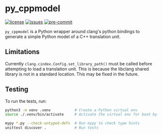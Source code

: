 # py_cppmodel

[![license][badge.license]][license] [![issues][badge.issues]][issues]
[![pre-commit][badge.pre-commit]][pre-commit]

[badge.license]: https://img.shields.io/badge/license-MIT-blue.svg
[badge.issues]: https://img.shields.io/github/issues/jbcoe/py_cppmodel.svg
[badge.pre-commit]: https://img.shields.io/badge/pre--commit-enabled-brightgreen?logo=pre-commit

[license]: https://en.wikipedia.org/wiki/MIT_License
[issues]: http://github.com/jbcoe/py_cppmodel/issues
[pre-commit]: https://github.com/pre-commit/pre-commit

`py_cppmodel` is a Python wrapper around clang's python bindings to generate a
simple Python model of a C++ translation unit.

## Limitations

Currently `clang.cindex.Config.set_library_path()` must be called before
attempting to load a translation unit. This is because the libclang shared
library is not in a standard location. This may be fixed in the future.

## Testing

To run the tests, run:

```sh
python3 -m venv .venv           # Create a Python virtual env
source ./.venv/bin/activate     # Activate the virtual env for bash by source.

mypy *.py --check-untyped-defs  # Run mypy to check type hints
unittest discover .             # Run tests
```
